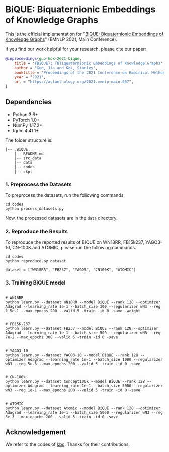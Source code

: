 BiQUE: Biquaternionic Embeddings of Knowledge Graphs
===
This is the official implementation for "[BiQUE: Biquaternionic Embeddings of Knowledge Graphs](https://arxiv.org/abs/2109.14401)" (EMNLP 2021, Main Conference).

If you find our work helpful for your research, please cite our paper:

```bibtex
@inproceedings{guo-kok-2021-bique,
    title = "{BiQUE}: {B}iquaternionic Embeddings of Knowledge Graphs",
    author = "Guo, Jia and Kok, Stanley",
    booktitle = "Proceedings of the 2021 Conference on Empirical Methods in Natural Language Processing",
    year = "2021",
    url = "https://aclanthology.org/2021.emnlp-main.657",
}
```

## Dependencies
- Python 3.6+
- PyTorch 1.0+
- NumPy 1.17.2+
- tqdm 4.41.1+

The folder structure is:

```
|-- .BiQUE
    |-- README.md
    |-- src_data
    |-- data
    |-- codes
    |-- ckpt    
```


### 1. Preprocess the Datasets
To preprocess the datasets, run the following commands.

```shell script
cd codes
python process_datasets.py
```

Now, the processed datasets are in the `data` directory.


### 2. Reproduce the Results 
To reproduce the reported results of BiQUE on WN18RR, FB15k237, YAGO3-10, CN-100K and ATOMIC, please run the following commands.

```shell script
cd codes
python reproduce.py dataset

dataset = ["WN18RR", "FB237", "YAGO3", "CN100K", "ATOMIC"]
```

### 3. Training BiQUE model

```shell script

# WN18RR
python learn.py --dataset WN18RR --model BiQUE --rank 128 --optimizer Adagrad --learning_rate 1e-1 --batch_size 300 --regularizer wN3 --reg 1.5e-1 --max_epochs 200 --valid 5 -train -id 0 -save -weight


# FB15K-237
python learn.py --dataset FB237 --model BiQUE --rank 128 --optimizer Adagrad --learning_rate 1e-1 --batch_size 500 --regularizer wN3 --reg 7e-2 --max_epochs 300 --valid 5 -train -id 0 -save


# YAGO3-10
python learn.py --dataset YAGO3-10 --model BiQUE --rank 128 --optimizer Adagrad --learning_rate 1e-1 --batch_size 1000 --regularizer wN3 --reg 5e-3 --max_epochs 200 --valid 5 -train -id 0 -save


# CN-100k
python learn.py --dataset Concept100k --model BiQUE --rank 128 --optimizer Adagrad --learning_rate 1e-1 --batch_size 5000 --regularizer wN3 --reg 1e-1 --max_epochs 200 --valid 5 -train -id 0 -save


# ATOMIC
python learn.py --dataset Atomic --model BiQUE --rank 128 --optimizer Adagrad --learning_rate 1e-1 --batch_size 5000 --regularizer wN3 --reg 5e-3 --max_epochs 200 --valid 5 -train -id 0 -save
```

## Acknowledgement
We refer to the codes of [kbc](https://github.com/facebookresearch/kbc). Thanks for their contributions.

